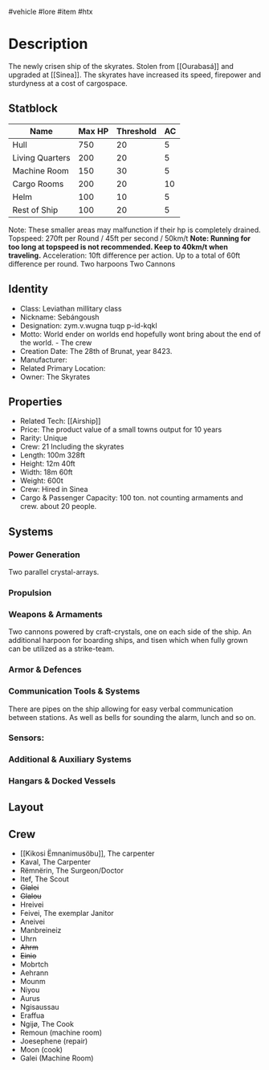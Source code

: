 #vehicle #lore #item #htx 
# Description
The newly crisen ship of the skyrates. Stolen from [[Ourabasá]] and upgraded at [[Sinea]]. The skyrates have increased its speed, firepower and sturdyness at a cost of cargospace.
## Statblock
| Name            | Max HP | Threshold | AC  |
| --------------- | ------ | --------- | --- |
| Hull            | 750    | 20        | 5   |
| Living Quarters | 200    | 20        | 5   |
| Machine Room    | 150    | 30        | 5   |
| Cargo Rooms     | 200    | 20        | 10  |
| Helm            | 100    | 10        | 5   |
| Rest of Ship    | 100    | 20        | 5   | 
Note: These smaller areas may malfunction if their hp is completely drained.
Topspeed: 270ft per Round / 45ft per second / 50km/t
**Note: Running for too long at topspeed is not recommended. Keep to 40km/t when traveling.**
Acceleration: 10ft difference per action. Up to a total of 60ft difference per round.
Two harpoons
Two Cannons
## Identity
- Class: Leviathan millitary class
- Nickname: Sebángoush
- Designation: zym.v.wugna tuqp p-id-kqkl
- Motto: World ender on worlds end hopefully wont bring about the end of the world. - The crew
- Creation Date: The 28th of Brunat, year 8423.
- Manufacturer:
- Related Primary Location:
- Owner: The Skyrates

## Properties
- Related Tech: [[Airship]]
- Price: The product value of a small towns output for 10 years
- Rarity: Unique
- Crew: 21 Including the skyrates
- Length: 100m 328ft
- Height: 12m 40ft
- Width: 18m 60ft
- Weight: 600t
- Crew: Hired in Sinea
- Cargo & Passenger Capacity: 100 ton. not counting armaments and crew. about 20 people.

## Systems
### Power Generation
Two parallel crystal-arrays.
### Propulsion

### Weapons & Armaments
Two cannons powered by craft-crystals, one on each side of the ship. An additional harpoon for boarding ships, and tisen which when fully grown can be utilized as a strike-team.
### Armor & Defences

### Communication Tools & Systems
There are pipes on the ship allowing for easy verbal communication between stations. As well as bells for sounding the alarm, lunch and so on.
### Sensors:

### Additional & Auxiliary Systems

### Hangars & Docked Vessels

## Layout

## Crew
- [[Kikosi Ëmnanimusöbu]], The carpenter
- Kaval, The Carpenter
- Rëmnërin, The Surgeon/Doctor
- Itef, The Scout
- ~~Glalei~~
- ~~Glalou~~
- Hreivei
- Feivei, The exemplar Janitor
- Aneivei
- Manbreineiz
- Uhrn
- ~~Ahrm~~
- ~~Einio~~
- Mobrtch
- Aehrann
- Mounm
- Niyou
- Aurus
- Ngisaussau
- Eraffua
- Ngijø, The Cook
- Remoun (machine room)
- Joesephene (repair)
- Moon (cook)
- Galei (Machine Room)